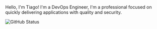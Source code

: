 Hello, I'm Tiago! 
I'm a DevOps Engineer, I'm a professional focused on quickly delivering applications with quality and security.

![GitHub Status](https://github.com/Paulino02/Paulino02/status)
